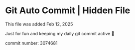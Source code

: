 # Git Auto Commit | Hidden File

This file was added Feb 12, 2025

Just for fun and keeping my daily git commit active 🤪

commit number: 3074681
